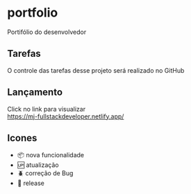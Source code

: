 # portfolio

Portifólio do desenvolvedor
## Tarefas

O controle das tarefas desse projeto será realizado no GitHub

## Lançamento
Click no link para visualizar  
https://mj-fullstackdeveloper.netlify.app/

## Icones

- :package: nova funcionalidade
- :up: atualização
- :beetle: correção de Bug
- :checkered_flag: release





